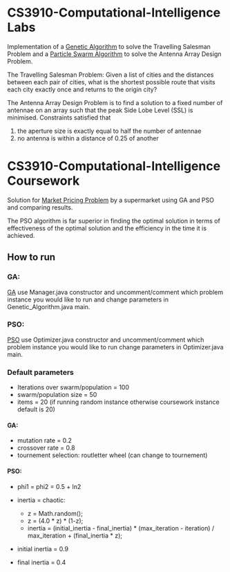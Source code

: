 # CS3910-Computational-Intelligence Labs
Implementation of a [Genetic Algorithm](https://github.com/Vanguard-Anon/GA-PSO-Algorithms/tree/master/src/tsp) to solve the Travelling Salesman Problem and a [Particle Swarm Algorithm](https://github.com/Vanguard-Anon/GA-PSO-Algorithms/tree/master/src/antenna) to solve the Antenna Array Design Problem.

The Travelling Salesman Problem: Given a list of cities and the distances between each pair of cities, what is the shortest possible route that visits each city exactly once and returns to the origin city?

The Antenna Array Design Problem is to find a solution to a fixed number of antennae on an array such that the peak Side Lobe Level (SSL) is minimised. Constraints satisfied that 
1. the aperture size is exactly equal to half the number of antennae
2. no antenna is within a distance of 0.25 of another

# CS3910-Computational-Intelligence Coursework

Solution for [Market Pricing Problem](https://github.com/Vanguard-Anon/GA-PSO-Algorithms/tree/master/src/com/pricing) by a supermarket using GA and PSO and comparing results.

The PSO algorithm is far superior in finding the optimal solution in terms of effectiveness of the optimal solution and the efficiency in the time it is achieved.

## How to run
### GA:
[GA](https://github.com/Vanguard-Anon/GA-PSO-Algorithms/tree/master/src/com/genetic) use Manager.java constructor and uncomment/comment which
problem instance you would like to run and change parameters in Genetic_Algorithm.java main.

### PSO:
[PSO](https://github.com/Vanguard-Anon/GA-PSO-Algorithms/tree/master/src/com/pso) use Optimizer.java constructor and uncomment/comment which
problem instance you would like to run change parameters in Optimizer.java main.

### Default parameters
- Iterations over swarm/population = 100
- swarm/population size = 50
- items = 20 (if running random instance otherwise coursework instance default is 20)

#### GA:
- mutation rate = 0.2
- crossover rate = 0.8
- tournement selection: routletter wheel (can change to tournement)

#### PSO:
- phi1 = phi2 = 0.5 + ln2
- inertia = chaotic:
  - z = Math.random();
  - z = (4.0 * z) * (1-z);
  - inertia = (initial_inertia - final_inertia) * (max_iteration - iteration) / max_iteration + (final_inertia * z);

- initial inertia = 0.9
- final inertia = 0.4



